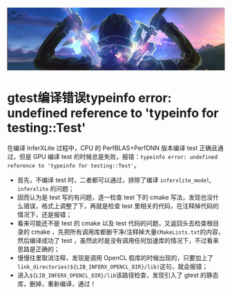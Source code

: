 [![header](../../../assets/header21.jpg)](https://yuenshome.github.io)

# gtest编译错误typeinfo error: undefined reference to 'typeinfo for testing::Test'

在编译 InferXLite 过程中，CPU 的 PerfBLAS+PerfDNN 版本编译 test 正确且通过，但是 GPU 编译 test 的时候总是失败，报错：`typeinfo error: undefined reference to 'typeinfo for testing::Test'`。

- 首先，不编译 test 时，二者都可以通过，排除了编译 `inferxlite_model`, `inferxlite` 的问题；  
- 因而认为是 test 写的有问题，逐一检查 test 下的 cmake 写法，发现也没什么错误，格式上调整了下，再就是检查 test 里相关的代码，在注释掉代码的情况下，还是报错；  
- 看来可能还不是 test 的 cmake 以及 test 代码的问题，又返回头去检查根目录的 cmake ，先把所有调用库都删干净/注释掉大量`CMakeLists.txt`的内容，然后编译成功了 test ，虽然此时是没有调用任何加速库的情况下，不过看来思路是正确的；  
- 慢慢往里取消注释，发现是调用 OpenCL 假库的时候出现的，只要加上了`link_directories(${LIB_INFERX_OPENCL_DIR}/lib)`这句，就会报错；  
- 进入`${LIB_INFERX_OPENCL_DIR}/lib`该路径检查，发现引入了 gtest 的静态库，删掉，重新编译，通过！


